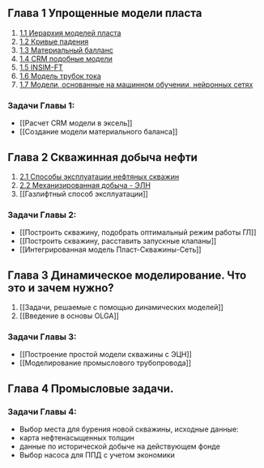 ## Глава 1 Упрощенные модели пласта

1. [1.1 Иерархия моделей пласта](✏️%20Lecture/1.1%20Иерархия%20моделей%20пласта.md)
2. [1.2 Кривые падения](✏️%20Lecture/1.2%20Кривые%20падения.md)
3. [1.3 Материальный балланс](✏️%20Lecture/1.3%20Материальный%20балланс.md)
4. [1.4 CRM подобные модели](✏️%20Lecture/1.4%20CRM%20подобные%20модели.md)
5. [1.5 INSIM-FT](✏️%20Lecture/1.5%20INSIM-FT.md)
6. [1.6 Модель трубок тока](✏️%20Lecture/1.6%20Модель%20трубок%20тока.md)
7. [1.7 Модели, основанные на машинном обучении, нейронных сетях](✏️%20Lecture/1.7%20Модели,%20основанные%20на%20машинном%20обучении,%20нейронных%20сетях.md)

### Задачи Главы 1:
- [[Расчет CRM модели в эксель]]
- [[Создание модели материального баланса]]

## Глава 2 Скважинная добыча нефти
1. [2.1 Способы эксплуатации нефтяных скважин](✏️%20Lecture/2.1%20Способы%20эксплуатации%20нефтяных%20скважин.md)
2. [2.2 Механизированная добыча - ЭЛН](2.2%20Механизированная%20добыча%20-%20ЭЛН.md)
1. [[Газлифтный способ эксплуатации]]

### Задачи Главы 2:
- [[Построить скважину, подобрать оптимальный режим работы ГЛ]]
- [[Построить скважину, расставить запускные клапаны]]
- [[Интегрированная модель Пласт-Скважины-Сеть]]

## Глава 3 Динамическое моделирование. Что это и зачем нужно?
1. [[Задачи, решаемые с помощью динамических моделей]]
2. [[Введение в основы OLGA]]
  
### Задачи Главы 3:  
- [[Построение простой модели скважины с ЭЦН]]
- [[Моделирование промыслового трубопровода]]

## Глава 4 Промысловые задачи.
### Задачи Главы 4:
- Выбор места для бурения новой скважины, исходные данные:
- карта нефтенасыщенных толщин
- данные по исторической добыче на действующем фонде
- Выбор насоса для ППД с учетом экономики